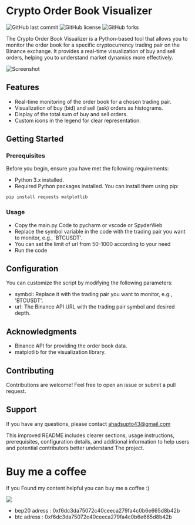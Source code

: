 # Crypto Order Book Visualizer

![GitHub last commit](https://img.shields.io/github/stars/Abdul-Ahad-Supto/Crypto-OrderBook-Visualizer?style=social&token=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)
![GitHub license](https://img.shields.io/github/license/Abdul-Ahad-Supto/Crypto-OrderBook-Visualizer?style=social&token=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)
![GitHub forks](https://img.shields.io/github/forks/Abdul-Ahad-Supto/Crypto-OrderBook-Visualizer?style=social&token=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)

The Crypto Order Book Visualizer is a Python-based tool that allows you to monitor the order book for a specific cryptocurrency trading pair on the Binance exchange. It provides a real-time visualization of buy and sell orders, helping you to understand market dynamics more effectively.

![Screenshot](https://github.com/Abdul-Ahad-Supto/Crypto-OrderBook-Visualizer/assets/105455928/f07a0c1d-f9ef-4316-ab9f-cb25eabcccd0)


## Features

- Real-time monitoring of the order book for a chosen trading pair.
- Visualization of buy (bid) and sell (ask) orders as histograms.
- Display of the total sum of buy and sell orders.
- Custom icons in the legend for clear representation.

## Getting Started
### Prerequisites

Before you begin, ensure you have met the following requirements:

- Python 3.x installed.
- Required Python packages installed. You can install them using pip:

```bash
pip install requests matplotlib
```

### Usage
- Copy the main.py Code to pycharm or vscode or SpyderWeb
- Replace the symbol variable in the code with the trading pair you want to monitor, e.g., 'BTCUSDT'.
- You can set the limit of url from 50-1000 according to your need
- Run the code 
## Configuration
You can customize the script by modifying the following parameters:
- symbol: Replace it with the trading pair you want to monitor, e.g., 'BTCUSDT'.
- url: The Binance API URL with the trading pair symbol and desired depth.
## Acknowledgments
- Binance API for providing the order book data.
- matplotlib for the visualization library.
## Contributing
Contributions are welcome! Feel free to open an issue or submit a pull request.
## Support
If you have any questions, please contact ahadsupto43@gmail.com


This improved README includes clearer sections, usage instructions, prerequisites, configuration details, and additional information to help users and potential contributors better understand The project.

# Buy me a coffee
If you Found my content helpful you can buy me a coffee :)



<a href="https://www.buymeacoffee.com/ahadsupto4q"><img src="https://img.buymeacoffee.com/button-api/?text=Buy me a coffee&emoji=&slug=ahadsupto4q&button_colour=40DCA5&font_colour=ffffff&font_family=Cookie&outline_colour=000000&coffee_colour=FFDD00" /></a>

- bep20 adress : 0xf6dc3da75072c40ceeca279fa4c0b6e665d8b42b
- btc adress : 0xf6dc3da75072c40ceeca279fa4c0b6e665d8b42b

